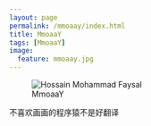 ```yaml
---
layout: page
permalink: /mmoaay/index.html
title: MmoaaY
tags: [MmoaaY]
image:
  feature: mmoaay.jpg
---
```

<figure>
  <img src="{{ site.url }}/images/mmoaay.jpg" alt="Hossain Mohammad Faysal">
  <figcaption>MmoaaY</figcaption>
</figure>

不喜欢画画的程序猿不是好翻译
